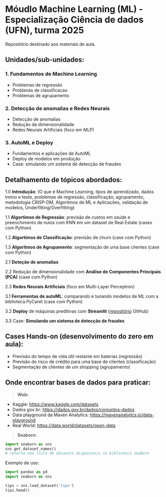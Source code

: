 # Móudlo Machine Learning (ML) - Especialização Ciência de dados (UFN), turma 2025


Repositório destinado aos materiais de aula.

## Unidades/sub-unidades:

### 1. Fundamentos de Machine Learning
- Problemas de regressão
- Problenas de classificacao
- Problemas de agrupamento

### 2. Detecção de anomalias e Redes Neurais
- Detecção de anomalias
- Redução de dimensionalidade
- Redes Neurais Artificiais (foco em MLP)

### 3. AutoML e Deploy
- Fundamentos e aplicações de AutoML
- Deploy de modelos em produção
- Case: simulando um sistema de detecção de fraudes



## Detalhamento de tópicos abordados:

1.0 **Introdução**: (O que é Machine Learning, tipos de aprendizado, dados treino e teste, problemas de regressão, classificação, agrupamento, metodologia CRISP-DM, Algoritmos de ML e Aplicações, validação de modelos, Underfitting/Overfitting)

1.1 **Algortimos de Regressão**: previsão de custos em saúde e preenchimento de nulos com KNN em um dataset de Real Estate (cases com Python)

1.2 **Algortimos de Classificação**: previsão de churn (case com Python)

1.3 **Algoritmos de Agrupamento**: segmentação de uma base clientes (case com Python)

2.1 **Deteção de anomalias**

2.2 Redução de dimensionalidade com **Análise de Componentes Principais (PCA)** (case com Python)

2.3 **Redes Neurais Artificiais** (foco em Multi-Layer Perceptron)

3.1 **Ferramentas de autoML**: comparando e tunando modelos de ML com a biblioteca PyCaret (case com Python)

3.2 **Deploy** de máquinas preditivas com **Streamlit** ([repositório](https://github.com/OviedoVR/MLpredictSales) GitHub)

3.3 Case: **Simulando um sistema de detecção de fraudes**


## Cases Hands-on (desenvolvimento do zero em aula):
- Previsão do tempo de vida útil restante em baterias (regressão)
- Previsão do risco de crédito para uma base de clientes (classificação)
- Segmentação de clientes de um shopping (agrupamento)

## Onde encontrar bases de dados para praticar:

> **Web:**

- Kaggle: https://www.kaggle.com/datasets
- Dados gov br: https://dados.gov.br/dados/conjuntos-dados
- Data playground da Maven Analytics: https://mavenanalytics.io/data-playground
- Real World: https://data.world/datasets/open-data
  
> **Seaborn:**

```python
import seaborn as sns
sns.get_dataset_names()
# retorna uma lista de datasets disponíveis na biblioteca seaborn
```

Exemplo de uso:

```python
import pandas as pd
import seaborn as sns

tips = sns.load_dataset('tips')
tips.head()
```